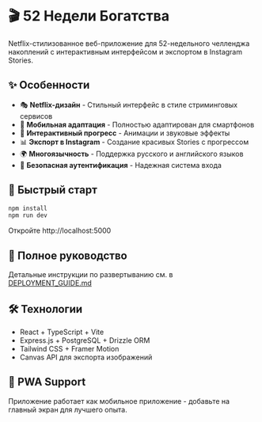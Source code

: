 # 🎬 52 Недели Богатства

Netflix-стилизованное веб-приложение для 52-недельного челленджа накоплений с интерактивным интерфейсом и экспортом в Instagram Stories.

## ✨ Особенности

- 🎭 **Netflix-дизайн** - Стильный интерфейс в стиле стриминговых сервисов
- 📱 **Мобильная адаптация** - Полностью адаптирован для смартфонов
- 🎯 **Интерактивный прогресс** - Анимации и звуковые эффекты
- 📊 **Экспорт в Instagram** - Создание красивых Stories с прогрессом
- 🌍 **Многоязычность** - Поддержка русского и английского языков
- 🔐 **Безопасная аутентификация** - Надежная система входа

## 🚀 Быстрый старт

```bash
npm install
npm run dev
```

Откройте http://localhost:5000

## 📖 Полное руководство

Детальные инструкции по развертыванию см. в [DEPLOYMENT_GUIDE.md](./DEPLOYMENT_GUIDE.md)

## 🛠 Технологии

- React + TypeScript + Vite
- Express.js + PostgreSQL + Drizzle ORM  
- Tailwind CSS + Framer Motion
- Canvas API для экспорта изображений

## 📱 PWA Support

Приложение работает как мобильное приложение - добавьте на главный экран для лучшего опыта.